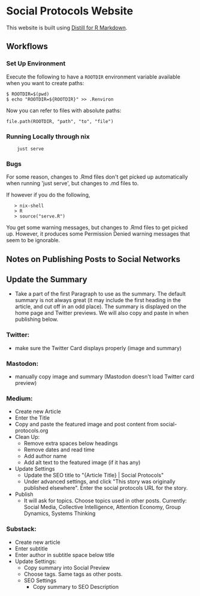 # Social Protocols Website

This website is built using [Distill for R Markdown](https://rstudio.github.io/distill/).

## Workflows

### Set Up Environment

Execute the following to have a `ROOTDIR` environment variable available when you want to create paths:

```
$ ROOTDIR=$(pwd)
$ echo "ROOTDIR=${ROOTDIR}" >> .Renviron
```

Now you can refer to files with absolute paths:

```
file.path(ROOTDIR, "path", "to", "file")
```

### Running Locally through nix

```
	just serve
```

### Bugs

For some reason, changes to .Rmd files don't get picked up automatically when running 'just serve', but changes to .md files to.

If however if you do the following,

```
   > nix-shell
   > R
   > source("serve.R") 
```

You get some warning messages, but changes to .Rmd files to get picked up. However, it produces some Permission Denied warning messages that seem to be ignorable.

## Notes on Publishing Posts to Social Networks 

## Update the Summary

- Take a part of the first Paragraph to use as the summary. The default summary is not always great (it may include the first heading in the article, and cut off in an odd place). The summary is displayed on the home page and Twitter previews. We will also copy and paste in when publishing below.

### Twitter:

- make sure the Twitter Card displays properly (image and summary)

### Mastodon:

- manually copy image and summary (Mastodon doesn't load Twitter card preview)

### Medium:

- Create new Article
- Enter the Title
- Copy and paste the featured image and post content from social-protocols.org
- Clean Up:
  - Remove extra spaces below headings
  - Remove dates and read time
  - Add author name
  - Add alt text to the featured image (if it has any)
- Update Settings
  - Update the SEO title to "{Article Title} | Social Protocols"
  - Under advanced settings, and click "This story was originally published elsewhere". Enter the social protocols URL for the story.
- Publish
  - It will ask for topics. Choose topics used in other posts. Currently: Social Media, Collective Intelligence, Attention Economy, Group Dynamics, Systems Thinking

### Substack:

- Create new article
- Enter subtitle
- Enter author in subtitle space below title
- Update Settings:
  - Copy summary into Social Preview
  - Choose tags. Same tags as other posts.
  - SEO Settings
    - Copy summary to SEO Description
